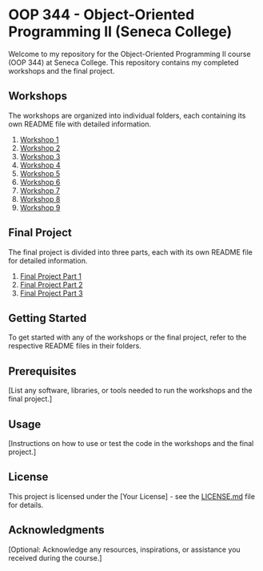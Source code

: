 # OOP 344 - Object-Oriented Programming II (Seneca College)

Welcome to my repository for the Object-Oriented Programming II course (OOP 344) at Seneca College. This repository contains my completed workshops and the final project.

## Workshops

The workshops are organized into individual folders, each containing its own README file with detailed information.

1. [Workshop 1](workshop1/README.md)
2. [Workshop 2](workshop2/README.md)
3. [Workshop 3](workshop3/README.md)
4. [Workshop 4](workshop4/README.md)
5. [Workshop 5](workshop5/README.md)
6. [Workshop 6](workshop6/README.md)
7. [Workshop 7](workshop7/README.md)
8. [Workshop 8](workshop8/README.md)
9. [Workshop 9](workshop9/README.md)

## Final Project

The final project is divided into three parts, each with its own README file for detailed information.

1. [Final Project Part 1](finalproject-part1/README.md)
2. [Final Project Part 2](finalproject-part2/README.md)
3. [Final Project Part 3](finalproject-part3/README.md)

## Getting Started

To get started with any of the workshops or the final project, refer to the respective README files in their folders.

## Prerequisites

[List any software, libraries, or tools needed to run the workshops and the final project.]

## Usage

[Instructions on how to use or test the code in the workshops and the final project.]

## License

This project is licensed under the [Your License] - see the [LICENSE.md](LICENSE.md) file for details.

## Acknowledgments

[Optional: Acknowledge any resources, inspirations, or assistance you received during the course.]
